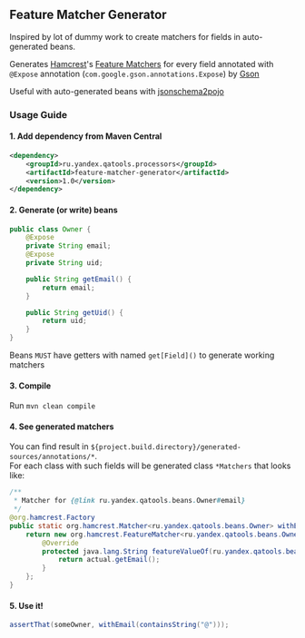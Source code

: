## Feature Matcher Generator

Inspired by lot of dummy work to create matchers for fields in auto-generated beans. 

Generates [Hamcrest](http://hamcrest.org/JavaHamcrest/)'s [Feature Matchers](http://hamcrest.org/JavaHamcrest/javadoc/1.3/org/hamcrest/FeatureMatcher.html) 
for every field annotated with `@Expose` annotation (`com.google.gson.annotations.Expose`) by [Gson](https://code.google.com/p/google-gson/) 

Useful with auto-generated beans with [jsonschema2pojo](https://github.com/joelittlejohn/jsonschema2pojo) 

### Usage Guide

#### 1. Add dependency from Maven Central
```xml 
<dependency>
    <groupId>ru.yandex.qatools.processors</groupId>
    <artifactId>feature-matcher-generator</artifactId>
    <version>1.0</version>
</dependency>
```

#### 2. Generate (or write) beans

```java 
public class Owner {
    @Expose
    private String email;
    @Expose
    private String uid;

    public String getEmail() {
        return email;
    }

    public String getUid() {
        return uid;
    }
}
``` 

Beans `MUST` have getters with named `get[Field]()` to generate working matchers

#### 3. Compile

Run `mvn clean compile`

#### 4. See generated matchers

You can find result in `${project.build.directory}/generated-sources/annotations/*`.  
For each class with such fields will be generated class `*Matchers` that looks like: 

```java
/**
 * Matcher for {@link ru.yandex.qatools.beans.Owner#email}
 */
@org.hamcrest.Factory
public static org.hamcrest.Matcher<ru.yandex.qatools.beans.Owner> withEmail(org.hamcrest.Matcher<java.lang.String> matcher) {
    return new org.hamcrest.FeatureMatcher<ru.yandex.qatools.beans.Owner, java.lang.String>(matcher, "email", "email") {
        @Override
        protected java.lang.String featureValueOf(ru.yandex.qatools.beans.Owner actual) {
            return actual.getEmail();
        }
    };
}
```

#### 5. Use it!

```java 
assertThat(someOwner, withEmail(containsString("@"))); 
```
